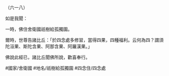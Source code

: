 （六一八）

如是我聞：

一時，佛住舍衛國祇樹給孤獨園。

爾時，世尊告諸比丘：「於四念處多修習，當得四果，四種福利。云何為四？謂須陀洹果、斯陀含果、阿那含果、阿羅漢果。」

佛說此經已，諸比丘聞佛所說，歡喜奉行。

#國家/舍衛國
#地名/祇樹給孤獨園
#四念住/四念處
